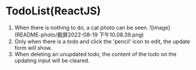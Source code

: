 # TodoList(ReactJS)
1. When there is nothing to do, a cat photo can be seen.
![image](README-photo/截屏2022-08-19 下午10.08.39.png)
2. Only when there is a todo and click the 'pencil' icon to edit, the update form will show.
3. When deleting an unupdated todo, the content of the todo on the updating input will be cleared.
